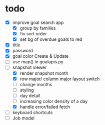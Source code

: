# todo
- [x] improve goal search app
	- [x] group by families
	- [x] fix sort order
	- [x] set bg of overdue goals to red
- [x] title
- [x] password
- [x] goal color Create & Update
- [ ] use map() in goalapis.py
- [ ] snapshot viewer
    - [x] render snapshot month
    - [x] row major/ column major layout switch
    - [ ] change months
    - [ ] styling
    - [ ] day detail
    - [ ] increasing color density of a day
    - [x] handle error/failed fetch
- [ ] keyboard shortcuts
- [ ] Job model
